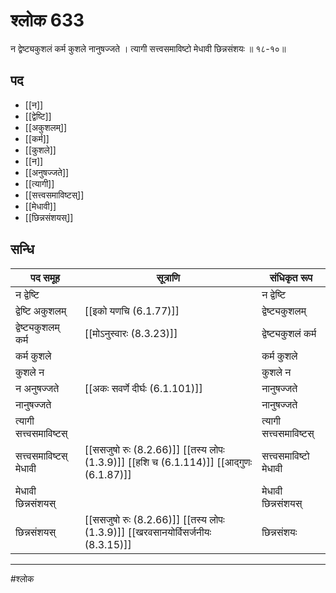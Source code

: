 # श्लोक 633

न द्वेष्ट्यकुशलं कर्म कुशले नानुषज्जते ।
त्यागी सत्त्वसमाविष्टो मेधावी छिन्नसंशयः ॥ १८-१०॥


## पद 

- [[न]]
- [[द्वेष्टि]]
- [[अकुशलम्]]
- [[कर्म]]
- [[कुशले]]
- [[न]]
- [[अनुषज्जते]]
- [[त्यागी]]
- [[सत्त्वसमाविष्टस्]]
- [[मेधावी]]
- [[छिन्नसंशयस्]]

## सन्धि

| पद समूह | सूत्राणि | संधिकृत रूप |
| ----- | ----- | ----- |
| न द्वेष्टि |  | न द्वेष्टि |
| द्वेष्टि अकुशलम् |  [[इको यणचि (6.1.77)]] | द्वेष्ट्यकुशलम् |
| द्वेष्ट्यकुशलम् कर्म |  [[मोऽनुस्वारः (8.3.23)]] | द्वेष्ट्यकुशलं कर्म |
| कर्म कुशले |  | कर्म कुशले |
| कुशले न |  | कुशले न |
| न अनुषज्जते |  [[अकः सवर्णे दीर्घः (6.1.101)]] | नानुषज्जते |
| नानुषज्जते |  | नानुषज्जते |
| त्यागी सत्त्वसमाविष्टस् |  | त्यागी सत्त्वसमाविष्टस् |
| सत्त्वसमाविष्टस् मेधावी |  [[ससजुषो रुः (8.2.66)]] [[तस्य लोपः (1.3.9)]] [[हशि च (6.1.114)]] [[आद्गुणः (6.1.87)]] | सत्त्वसमाविष्टो मेधावी |
| मेधावी छिन्नसंशयस् |  | मेधावी छिन्नसंशयस् |
| छिन्नसंशयस् |  [[ससजुषो रुः (8.2.66)]] [[तस्य लोपः (1.3.9)]] [[खरवसानयोर्विसर्जनीयः (8.3.15)]] | छिन्नसंशयः |


---

#श्लोक